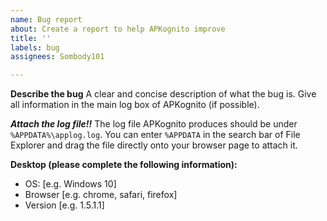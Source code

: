 ```yaml
---
name: Bug report
about: Create a report to help APKognito improve
title: ''
labels: bug
assignees: Sombody101

---
```


**Describe the bug**
A clear and concise description of what the bug is. Give all information in the main log box of APKognito (if possible).

***Attach the log file!!***
The log file APKognito produces should be under `%APPDATA%\applog.log`. You can enter `%APPDATA` in the search bar of File Explorer and drag the file directly onto your browser page to attach it.

**Desktop (please complete the following information):**
 - OS: [e.g. Windows 10]
 - Browser [e.g. chrome, safari, firefox]
 - Version [e.g. 1.5.1.1]
